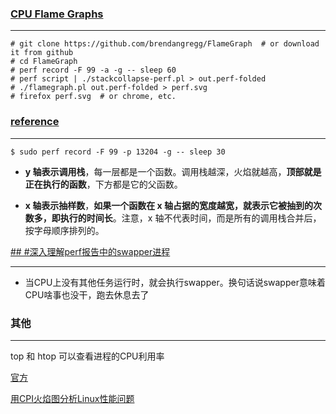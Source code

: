 ### [CPU Flame Graphs](https://www.brendangregg.com/FlameGraphs/cpuflamegraphs.html#C++)

---

```
# git clone https://github.com/brendangregg/FlameGraph  # or download it from github
# cd FlameGraph
# perf record -F 99 -a -g -- sleep 60
# perf script | ./stackcollapse-perf.pl > out.perf-folded
# ./flamegraph.pl out.perf-folded > perf.svg
# firefox perf.svg  # or chrome, etc.
```





### [reference](https://www.ruanyifeng.com/blog/2017/09/flame-graph.html)

---

```
$ sudo perf record -F 99 -p 13204 -g -- sleep 30
```

* **y 轴表示调用栈**，每一层都是一个函数。调用栈越深，火焰就越高，**顶部就是正在执行的函数**，下方都是它的父函数。

* **x 轴表示抽样数**，**如果一个函数在 x 轴占据的宽度越宽，就表示它被抽到的次数多，即执行的时间长**。注意，x 轴不代表时间，而是所有的调用栈合并后，按字母顺序排列的。





[## #深入理解perf报告中的swapper进程](https://www.jianshu.com/p/c41cac2826ea)

---

* 当CPU上没有其他任务运行时，就会执行swapper。换句话说swapper意味着CPU啥事也没干，跑去休息去了





### 其他

---

top 和 htop 可以查看进程的CPU利用率

[官方](https://www.brendangregg.com/flamegraphs.html)

[用CPI火焰图分析Linux性能问题](https://cloud.tencent.com/developer/article/1517979)

